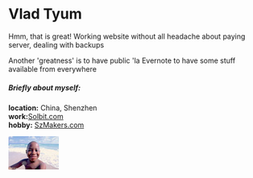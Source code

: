 # Vlad Tyum



Hmm, that is great!
Working website without all headache about paying server, dealing with backups

Another 'greatness' is to have public 'la Evernote to have some stuff available  from everywhere


##### Briefly about myself:

__location:__ China, Shenzhen  
__work:__[Solbit.com](http://solbit.com)  
__hobby:__ [SzMakers.com](http://szmakers.com)








![](assets/README-9af6bae5.jpg)
